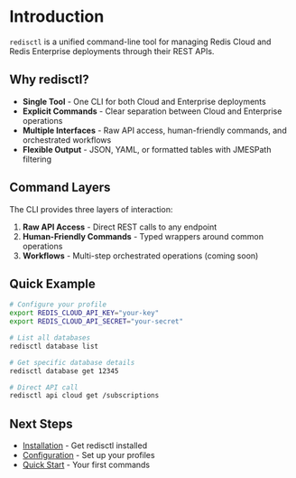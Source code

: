 # Introduction

`redisctl` is a unified command-line tool for managing Redis Cloud and Redis Enterprise deployments through their REST APIs.

## Why redisctl?

- **Single Tool** - One CLI for both Cloud and Enterprise deployments
- **Explicit Commands** - Clear separation between Cloud and Enterprise operations
- **Multiple Interfaces** - Raw API access, human-friendly commands, and orchestrated workflows
- **Flexible Output** - JSON, YAML, or formatted tables with JMESPath filtering

## Command Layers

The CLI provides three layers of interaction:

1. **Raw API Access** - Direct REST calls to any endpoint
2. **Human-Friendly Commands** - Typed wrappers around common operations  
3. **Workflows** - Multi-step orchestrated operations (coming soon)

## Quick Example

```bash
# Configure your profile
export REDIS_CLOUD_API_KEY="your-key"
export REDIS_CLOUD_API_SECRET="your-secret"

# List all databases
redisctl database list

# Get specific database details
redisctl database get 12345

# Direct API call
redisctl api cloud get /subscriptions
```

## Next Steps

- [Installation](./getting-started/installation.md) - Get redisctl installed
- [Configuration](./getting-started/configuration.md) - Set up your profiles
- [Quick Start](./getting-started/quickstart.md) - Your first commands